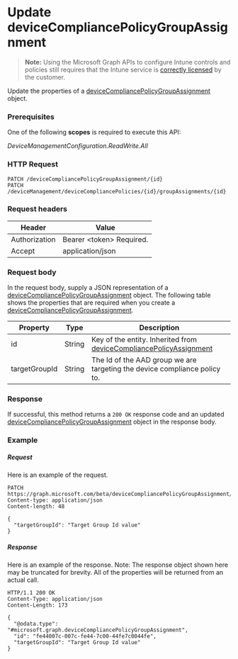 ﻿# Update deviceCompliancePolicyGroupAssignment> **Note:** Using the Microsoft Graph APIs to configure Intune controls and policies still requires that the Intune service is [correctly licensed](https://www.microsoft.com/en-us/cloud-platform/microsoft-intune-pricing) by the customer.
Update the properties of a [deviceCompliancePolicyGroupAssignment](../resources/intune_deviceconfig_devicecompliancepolicygroupassignment.md) object.
### Prerequisites
One of the following **scopes** is required to execute this API:

*DeviceManagementConfiguration.ReadWrite.All*
### HTTP Request
<!-- {
  "blockType": "ignored"
}
-->
```http
PATCH /deviceCompliancePolicyGroupAssignment/{id}
PATCH /deviceManagement/deviceCompliancePolicies/{id}/groupAssignments/{id}
```

### Request headers
|Header|Value|
|---|---|
|Authorization|Bearer &lt;token&gt; Required.|
|Accept|application/json|

### Request body
In the request body, supply a JSON representation of a [deviceCompliancePolicyGroupAssignment](../resources/intune_deviceconfig_devicecompliancepolicygroupassignment.md) object.
The following table shows the properties that are required when you create a [deviceCompliancePolicyGroupAssignment](../resources/intune_deviceconfig_devicecompliancepolicygroupassignment.md).

|Property|Type|Description|
|---|---|---|
|id|String|Key of the entity. Inherited from [deviceCompliancePolicyAssignment](../resources/intune_deviceconfig_devicecompliancepolicyassignment.md)|
|targetGroupId|String|The Id of the AAD group we are targeting the device compliance policy to.|



### Response
If successful, this method returns a `200 OK` response code and an updated [deviceCompliancePolicyGroupAssignment](../resources/intune_deviceconfig_devicecompliancepolicygroupassignment.md) object in the response body.

### Example
##### Request
Here is an example of the request.
```http
PATCH https://graph.microsoft.com/beta/deviceCompliancePolicyGroupAssignment/{id}
Content-type: application/json
Content-length: 48

{
  "targetGroupId": "Target Group Id value"
}
```

##### Response
Here is an example of the response. Note: The response object shown here may be truncated for brevity. All of the properties will be returned from an actual call.
```http
HTTP/1.1 200 OK
Content-Type: application/json
Content-Length: 173

{
  "@odata.type": "#microsoft.graph.deviceCompliancePolicyGroupAssignment",
  "id": "fe44007c-007c-fe44-7c00-44fe7c0044fe",
  "targetGroupId": "Target Group Id value"
}
```



